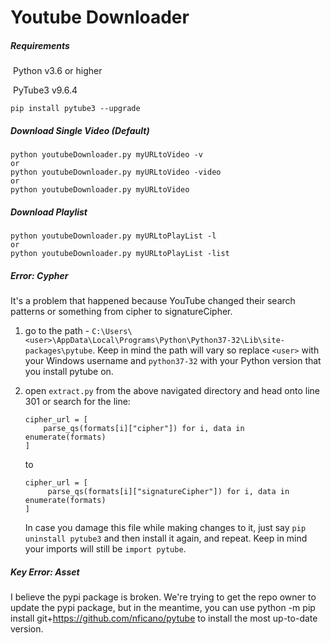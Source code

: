 # Youtube Downloader	

##### Requirements

​	Python v3.6 or higher

​	PyTube3 v9.6.4

```
pip install pytube3 --upgrade
```



##### Download Single Video (Default)

```
python youtubeDownloader.py myURLtoVideo -v
or
python youtubeDownloader.py myURLtoVideo -video
or
python youtubeDownloader.py myURLtoVideo
```

##### Download Playlist

```
python youtubeDownloader.py myURLtoPlayList -l
or
python youtubeDownloader.py myURLtoPlayList -list
```

##### Error: Cypher

 It's a problem that happened because YouTube changed their search patterns or something from cipher to signatureCipher.

1. go to the path - `C:\Users\<user>\AppData\Local\Programs\Python\Python37-32\Lib\site-packages\pytube`. Keep in mind the path will vary so replace `<user>` with your Windows username and `python37-32` with your Python version that you install pytube on.

2. open `extract.py` from the above navigated directory and head onto line 301 or search for the line:

   ```
   cipher_url = [
       parse_qs(formats[i]["cipher"]) for i, data in enumerate(formats)
   ]
   ```

   to

   ```
   cipher_url = [
        parse_qs(formats[i]["signatureCipher"]) for i, data in enumerate(formats)
   ]
   ```

   In case you damage this file while making changes to it, just say `pip uninstall pytube3` and then install it again, and repeat. Keep in mind your imports will still be `import pytube`.



##### Key Error: Asset
I believe the pypi package is broken. We're trying to get the repo owner to update the pypi package, but in the meantime, you can use python -m pip install git+https://github.com/nficano/pytube to install the most up-to-date version.